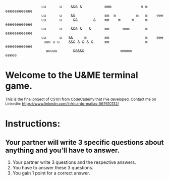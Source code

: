 
                    uu      u    &&& &          mmm             m m    eeeeeeeeeeee
                    uu      u    &&             mm  m         m   m    eee         
                    uu      u     &&       &    mm    m     m     m    eeeeeeeeeeee
                    uu      u    &&& &   &      mm      mmm       m    eeeeeeeeeeee
                    uu      u   &&     &        mm                m    eee         
                     uuu u u    &&& & & & &     mm                m    eeeeeeeeeeee
                      uuuuu       &&&&&                mmmmm               eeeee

Welcome to the U&ME terminal game.
==================================

<sub> This is the final project of CS101 from CodeCademy that I've developed. </sub>
<sub> Contact me on LinkedIn: https://www.linkedin.com/in/ricardo-matias-567610132/ </sub>

# Instructions:
## Your partner will write 3 specific questions about anything and you'll have to answer.

1. Your partner write 3 questions and the respective answers.
2. You have to answer these 3 questions.
3. You gain 1 point for a correct answer.